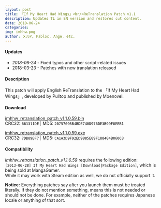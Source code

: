 ```yaml
---
layout: post
title: 「If My Heart Had Wings」<br/>ReTranslation Patch v1.1
description: Updates TL in EN version and restores cut content.
date: 2018-06-24
categories:
img: imhhw.png
author: メルP, Pabloc, Ange, etc.
---
```

#### Updates
+ *2018-06-24* - Fixed typos and other script-related issues
+ 2018-03-23 - Patches with new translation released

#### Description
This patch will apply English ReTranslation to the 「If My Heart Had Wings」,
developed by Pulltop and published by Moenovel.  

#### Download 
[imhhw_retranslation_patch_v1.1.0.59.bin](https://mega.nz/#!HNIGwCTA!tfuyyxEYBf8Wd6lzCMMEYvqTVFJbPDI0MnTGAL7TIcA)  
CRC32: `661311DE` | MD5: `20757095B4BDE740D976DE3B99F0EEB1`  

[imhhw_retranslation_patch_v1.1.0.59.exe](https://mega.nz/#!bQRgnYqD!_AHxmiZbErbGk5siuMuQ4el1xbWWxI6Y9zeCUaTROBk)  
CRC32: `7DB89BF7` | MD5: `CA1A3D9F92ED9885E89F188484B060C8`  

#### Compatibility
*imhhw_retranslation_patch_v1.1.0.59* requires the following edition:  
`[2013-06-28] If My Heart Had Wings [Download|Package Edition]`, which is being
sold at MangaGamer.  
While it may work with Steam edition as well, we do not officially support it.  

**Notice:** Everything patches say after you launch them must be treated
literally. If they do not mention something, means this is not needed or should
not be done. For example, neither of the patches requires Japanese locale or
anything of that sort.
